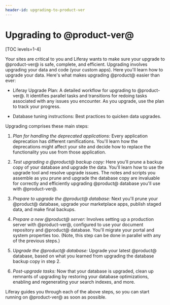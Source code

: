 ```yaml
---
header-id: upgrading-to-product-ver
---
```


# Upgrading to @product-ver@

[TOC levels=1-4]

Your sites are critical to you and Liferay wants to make sure your upgrade to
@product-ver@ is safe, complete, and efficient. Upgrading involves upgrading
your data and code (your custom apps). Here you'll learn how to upgrade your
data. Here's what makes upgrading @product@ easier than ever: 

-   Liferay Upgrade Plan: A detailed workflow for upgrading to @product-ver@. It
    identifies parallel tasks and transitions for redoing tasks associated with
    any issues you encounter. As you upgrade, use the plan to track your
    progress. 

-   Database tuning instructions: Best practices to quicken data upgrades. 

Upgrading comprises these main steps:

1.  *Plan for handling the deprecated applications:* Every application 
    deprecation has different ramifications. You'll learn how the deprecations
    might affect your site and decide how to replace the functionality you use
    from those application. 

2.  *Test upgrading a @product@ backup copy:* Here you'll prune a backup copy of
    your database and upgrade the data. You'll learn how to use the upgrade tool
    and resolve upgrade issues. The notes and scripts you assemble as you prune
    and upgrade the database copy are invaluable for correctly and efficiently
    upgrading @product@ database you'll use with @product-ver@. 

3.  *Prepare to upgrade the @product@ database:* Next you'll prune your 
    @product@ database, upgrade your marketplace apps, publish staged data, and
    make final backups.  

4.  *Prepare a new @product@ server:* Involves setting up a production server 
    with @product-ver@, configured to use your document repository and @product@ database. You'll migrate your portal and system properties too. (Note, this step can be done in parallel with any of the previous steps.)

5.  *Upgrade the @product@ database:* Upgrade your latest @product@ database, 
    based on what you learned from upgrading the database backup copy in step 2.  

7.  *Post-upgrade tasks:* Now that your database is upgraded, clean up remnants 
    of upgrading by restoring your database optimizations, enabling and
    regenerating your search indexes, and more. 

Liferay guides you through each of the above steps, so you can start running on
@product-ver@ as soon as possible. 
